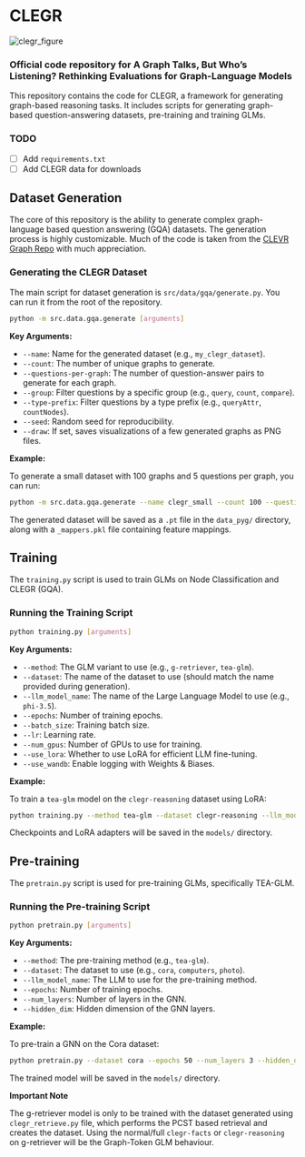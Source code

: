 # CLEGR

![clegr_figure](https://github.com/user-attachments/assets/9e081119-36e1-42ea-8e97-414c5ecf98a0)


### Official code repository for A Graph Talks, But Who’s Listening? Rethinking Evaluations for Graph-Language Models


This repository contains the code for CLEGR, a framework for generating graph-based reasoning tasks. It includes scripts for generating graph-based question-answering datasets, pre-training and training GLMs.

### TODO
- [ ] Add `requirements.txt`
- [ ] Add CLEGR data for downloads

## Dataset Generation

The core of this repository is the ability to generate complex graph-language based question answering (GQA) datasets. The generation process is highly customizable.
Much of the code is taken from the [CLEVR Graph Repo](https://github.com/Octavian-ai/clevr-graph) with much appreciation.

### Generating the CLEGR Dataset

The main script for dataset generation is `src/data/gqa/generate.py`. You can run it from the root of the repository.

```bash
python -m src.data.gqa.generate [arguments]
```

**Key Arguments:**

*   `--name`: Name for the generated dataset (e.g., `my_clegr_dataset`).
*   `--count`: The number of unique graphs to generate.
*   `--questions-per-graph`: The number of question-answer pairs to generate for each graph.
*   `--group`: Filter questions by a specific group (e.g., `query`, `count`, `compare`).
*   `--type-prefix`: Filter questions by a type prefix (e.g., `queryAttr`, `countNodes`).
*   `--seed`: Random seed for reproducibility.
*   `--draw`: If set, saves visualizations of a few generated graphs as PNG files.

**Example:**

To generate a small dataset with 100 graphs and 5 questions per graph, you can run:

```bash
python -m src.data.gqa.generate --name clegr_small --count 100 --questions-per-graph 5
```

The generated dataset will be saved as a `.pt` file in the `data_pyg/` directory, along with a `_mappers.pkl` file containing feature mappings.

## Training

The `training.py` script is used to train GLMs on Node Classification and CLEGR (GQA).

### Running the Training Script

```bash
python training.py [arguments]
```

**Key Arguments:**

*   `--method`: The GLM variant to use (e.g., `g-retriever`, `tea-glm`).
*   `--dataset`: The name of the dataset to use (should match the name provided during generation).
*   `--llm_model_name`: The name of the Large Language Model to use (e.g., `phi-3.5`).
*   `--epochs`: Number of training epochs.
*   `--batch_size`: Training batch size.
*   `--lr`: Learning rate.
*   `--num_gpus`: Number of GPUs to use for training.
*   `--use_lora`: Whether to use LoRA for efficient LLM fine-tuning.
*   `--use_wandb`: Enable logging with Weights & Biases.

**Example:**

To train a `tea-glm` model on the `clegr-reasoning` dataset using LoRA:

```bash
python training.py --method tea-glm --dataset clegr-reasoning --llm_model_name phi-3.5 --use_lora --epochs 10 --batch_size 16
```

Checkpoints and LoRA adapters will be saved in the `models/` directory.

## Pre-training

The `pretrain.py` script is used for pre-training GLMs, specifically TEA-GLM.

### Running the Pre-training Script

```bash
python pretrain.py [arguments]
```

**Key Arguments:**

*   `--method`: The pre-training method (e.g., `tea-glm`).
*   `--dataset`: The dataset to use (e.g., `cora`, `computers`, `photo`).
*   `--llm_model_name`: The LLM to use for the pre-training method.
*   `--epochs`: Number of training epochs.
*   `--num_layers`: Number of layers in the GNN.
*   `--hidden_dim`: Hidden dimension of the GNN layers.

**Example:**

To pre-train a GNN on the Cora dataset:

```bash
python pretrain.py --dataset cora --epochs 50 --num_layers 3 --hidden_dim 256
```

The trained model will be saved in the `models/` directory.

**Important Note**

The g-retriever model is only to be trained with the dataset generated using `clegr_retrieve.py` file, which performs the PCST based retrieval and creates the dataset. Using the normal/full `clegr-facts` or `clegr-reasoning` on g-retriever will be the Graph-Token GLM behaviour.
